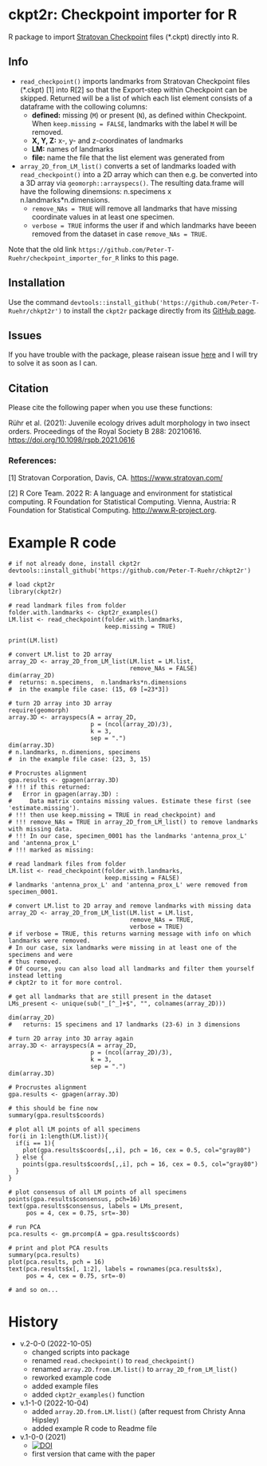 # ckpt2r: Checkpoint importer for R

R package to import [Stratovan Checkpoint](https://www.stratovan.com/products/checkpoint) files (*.ckpt) directly into R.

## Info
* `read_checkpoint()` imports landmarks from Stratovan Checkpoint files (*.ckpt) [1] into R[2] so that the Export-step within Checkpoint can be skipped. Returned will be a list of which each list element consists of a dataframe with the collowing columns:
  * **defined:** missing (`M`) or present (`N`), as defined within Checkpoint. When `keep.missing = FALSE`, landmarks with the label `M` will be removed.
  * **X, Y, Z:** x-, y- and z-coordinates of landmarks
  * **LM:** names of landmarks
  * **file:** name the file that the list element was generated from
* `array_2D_from_LM_list()` converts a set of landmarks loaded with `read_checkpoint()` into a 2D array which can then e.g. be converted into a 3D array via `geomorph::arrayspecs()`. The resulting data.frame will have the following dinemsions: n.specimens x  n.landmarks*n.dimensions.
  * `remove_NAs = TRUE` will remove all landmarks that have missing coordinate values in at least one specimen.
  * `verbose = TRUE` informs the user if and which landmarks have beeen removed from the dataset in case `remove_NAs = TRUE`.

Note that the old link `https://github.com/Peter-T-Ruehr/checkpoint_importer_for_R` links to this page.

## Installation
Use the command `devtools::install_github('https://github.com/Peter-T-Ruehr/chkpt2r')` to install the `ckpt2r` package directly from its [GitHub page](https://github.com/Peter-T-Ruehr/chkpt2r).

## Issues
If you have trouble with the package, please raisean issue [here](https://github.com/Peter-T-Ruehr/checkpoint_importer_for_R/issues) and I will try to solve it as soon as I can.

## Citation
Please cite the following paper when you use these functions:

Rühr et al. (2021): Juvenile ecology drives adult morphology in two insect orders. Proceedings of the Royal Society B 288: 20210616. https://doi.org/10.1098/rspb.2021.0616

### References:

[1] Stratovan Corporation, Davis, CA. https://www.stratovan.com/

[2] R Core Team. 2022 R: A language and environment for statistical computing. R Foundation for Statistical Computing. Vienna, Austria: R Foundation for Statistical Computing. http://www.R-project.org.

# Example R code
```
# if not already done, install ckpt2r
devtools::install_github('https://github.com/Peter-T-Ruehr/chkpt2r')

# load ckpt2r
library(ckpt2r)

# read landmark files from folder
folder.with.landmarks <- ckpt2r_examples()
LM.list <- read_checkpoint(folder.with.landmarks,
                           keep.missing = TRUE)

print(LM.list)

# convert LM.list to 2D array
array_2D <- array_2D_from_LM_list(LM.list = LM.list,
                                  remove_NAs = FALSE)
dim(array_2D)
#  returns: n.specimens,  n.landmarks*n.dimensions
#  in the example file case: (15, 69 [=23*3])

# turn 2D array into 3D array
require(geomorph)
array.3D <- arrayspecs(A = array_2D,
                       p = (ncol(array_2D)/3),
                       k = 3, 
                       sep = ".") 
dim(array.3D)
# n.landmarks, n.dimenions, specimens
#  in the example file case: (23, 3, 15)

# Procrustes alignment
gpa.results <- gpagen(array.3D)
# !!! if this returned:
#   Error in gpagen(array.3D) : 
#     Data matrix contains missing values. Estimate these first (see 'estimate.missing').
# !!! then use keep.missing = TRUE in read_checkpoint) and
# !!! remove_NAs = TRUE in array_2D_from_LM_list() to remove landmarks with missing data.
# !!! In our case, specimen_0001 has the landmarks 'antenna_prox_L' and 'antenna_prox_L'
# !!! marked as missing:

# read landmark files from folder
LM.list <- read_checkpoint(folder.with.landmarks,
                           keep.missing = FALSE)
# landmarks 'antenna_prox_L' and 'antenna_prox_L' were removed from specimen_0001.

# convert LM.list to 2D array and remove landmarks with missing data
array_2D <- array_2D_from_LM_list(LM.list = LM.list,
                                  remove_NAs = TRUE,
                                  verbose = TRUE)
# if verbose = TRUE, this returns warning message with info on which landmarks were removed.
# In our case, six landmarks were missing in at least one of the specimens and were
# thus removed.
# Of course, you can also load all landmarks and filter them yourself instead letting
# ckpt2r to it for more control.

# get all landmarks that are still present in the dataset
LMs_present <- unique(sub("_[^_]+$", "", colnames(array_2D)))

dim(array_2D)
#   returns: 15 specimens and 17 landmarks (23-6) in 3 dimensions

# turn 2D array into 3D array again
array.3D <- arrayspecs(A = array_2D,
                       p = (ncol(array_2D)/3),
                       k = 3, 
                       sep = ".")
dim(array.3D)

# Procrustes alignment
gpa.results <- gpagen(array.3D)

# this should be fine now
summary(gpa.results$coords)

# plot all LM points of all specimens
for(i in 1:length(LM.list)){
  if(i == 1){
    plot(gpa.results$coords[,,i], pch = 16, cex = 0.5, col="gray80")
  } else {
    points(gpa.results$coords[,,i], pch = 16, cex = 0.5, col="gray80")
  }
}

# plot consensus of all LM points of all specimens
points(gpa.results$consensus, pch=16)
text(gpa.results$consensus, labels = LMs_present, 
     pos = 4, cex = 0.75, srt=-30)

# run PCA
pca.results <- gm.prcomp(A = gpa.results$coords)

# print and plot PCA results
summary(pca.results)
plot(pca.results, pch = 16)
text(pca.results$x[, 1:2], labels = rownames(pca.results$x), 
     pos = 4, cex = 0.75, srt=-0)

# and so on...
```

# History
* v.2-0-0 (2022-10-05)
  * changed scripts into package
  * renamed `read.checkpoint()` to `read_checkpoint()`
  * renamed `array.2D.from.LM.list()` to `array_2D_from_LM_list()`
  * reworked example code
  * added example files
  * added `ckpt2r_examples()` function
* v.1-1-0 (2022-10-04)
  * added `array.2D.from.LM.list()` (after request from Christy Anna Hipsley)
  * added example R code to Readme file
* v.1-0-0 (2021)
  * [![DOI](https://zenodo.org/badge/DOI/10.5281/zenodo.5482977.svg)](https://doi.org/10.5281/zenodo.5482977)
  * first version that came with the paper
